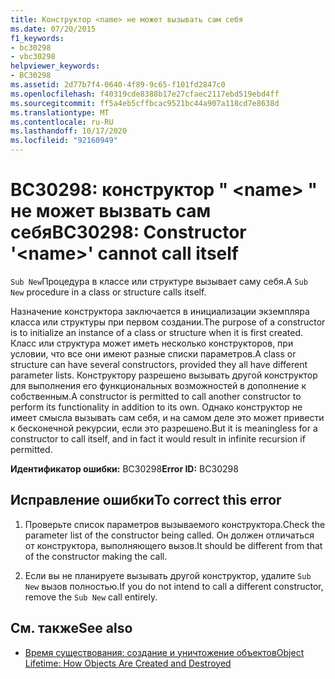 ```yaml
---
title: Конструктор <name> не может вызывать сам себя
ms.date: 07/20/2015
f1_keywords:
- bc30298
- vbc30298
helpviewer_keywords:
- BC30298
ms.assetid: 2d77b7f4-0640-4f89-9c65-f101fd2847c0
ms.openlocfilehash: f40319cde8388b17e27cfaec2117ebd519ebd4ff
ms.sourcegitcommit: ff5a4eb5cffbcac9521bc44a907a118cd7e8638d
ms.translationtype: MT
ms.contentlocale: ru-RU
ms.lasthandoff: 10/17/2020
ms.locfileid: "92160949"
---
```

# <a name="bc30298-constructor-name-cannot-call-itself"></a><span data-ttu-id="4ed44-102">BC30298: конструктор " \<name> " не может вызвать сам себя</span><span class="sxs-lookup"><span data-stu-id="4ed44-102">BC30298: Constructor '\<name>' cannot call itself</span></span>

<span data-ttu-id="4ed44-103">`Sub New`Процедура в классе или структуре вызывает саму себя.</span><span class="sxs-lookup"><span data-stu-id="4ed44-103">A `Sub New` procedure in a class or structure calls itself.</span></span>

 <span data-ttu-id="4ed44-104">Назначение конструктора заключается в инициализации экземпляра класса или структуры при первом создании.</span><span class="sxs-lookup"><span data-stu-id="4ed44-104">The purpose of a constructor is to initialize an instance of a class or structure when it is first created.</span></span> <span data-ttu-id="4ed44-105">Класс или структура может иметь несколько конструкторов, при условии, что все они имеют разные списки параметров.</span><span class="sxs-lookup"><span data-stu-id="4ed44-105">A class or structure can have several constructors, provided they all have different parameter lists.</span></span> <span data-ttu-id="4ed44-106">Конструктору разрешено вызывать другой конструктор для выполнения его функциональных возможностей в дополнение к собственным.</span><span class="sxs-lookup"><span data-stu-id="4ed44-106">A constructor is permitted to call another constructor to perform its functionality in addition to its own.</span></span> <span data-ttu-id="4ed44-107">Однако конструктор не имеет смысла вызывать сам себя, и на самом деле это может привести к бесконечной рекурсии, если это разрешено.</span><span class="sxs-lookup"><span data-stu-id="4ed44-107">But it is meaningless for a constructor to call itself, and in fact it would result in infinite recursion if permitted.</span></span>

 <span data-ttu-id="4ed44-108">**Идентификатор ошибки:** BC30298</span><span class="sxs-lookup"><span data-stu-id="4ed44-108">**Error ID:** BC30298</span></span>

## <a name="to-correct-this-error"></a><span data-ttu-id="4ed44-109">Исправление ошибки</span><span class="sxs-lookup"><span data-stu-id="4ed44-109">To correct this error</span></span>

1. <span data-ttu-id="4ed44-110">Проверьте список параметров вызываемого конструктора.</span><span class="sxs-lookup"><span data-stu-id="4ed44-110">Check the parameter list of the constructor being called.</span></span> <span data-ttu-id="4ed44-111">Он должен отличаться от конструктора, выполняющего вызов.</span><span class="sxs-lookup"><span data-stu-id="4ed44-111">It should be different from that of the constructor making the call.</span></span>

2. <span data-ttu-id="4ed44-112">Если вы не планируете вызывать другой конструктор, удалите `Sub New` вызов полностью.</span><span class="sxs-lookup"><span data-stu-id="4ed44-112">If you do not intend to call a different constructor, remove the `Sub New` call entirely.</span></span>

## <a name="see-also"></a><span data-ttu-id="4ed44-113">См. также</span><span class="sxs-lookup"><span data-stu-id="4ed44-113">See also</span></span>

- [<span data-ttu-id="4ed44-114">Время существования: создание и уничтожение объектов</span><span class="sxs-lookup"><span data-stu-id="4ed44-114">Object Lifetime: How Objects Are Created and Destroyed</span></span>](../../programming-guide/language-features/objects-and-classes/object-lifetime-how-objects-are-created-and-destroyed.md)
